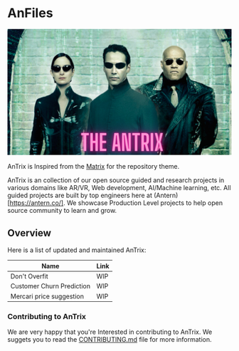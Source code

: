 # AnFiles 

<div align="center">
    <img src="_assets/ca.png">
</div>

AnTrix is Inspired from the [Matrix](https://en.wikipedia.org/wiki/The_Matrix) for the repository theme. 

AnTrix is an collection of our open source guided and research projects in various domains like AR/VR, Web development, AI/Machine learning, etc. All guided projects are built by top engineers here at (Antern)[https://antern.co/]. We showcase Production Level projects to help open source community to learn and grow. 

## Overview

Here is a list of updated and maintained AnTrix:

|     Name                  |  Link                     
| -------------             | --------------------------
| Don't Overfit             |  WIP       
| Customer Churn Prediction |  WIP
| Mercari price suggestion  |  WIP

### Contributing to AnTrix 

We are very happy that you're Interested in contributing to AnTrix. We suggets you to read the [CONTRIBUTING.md](CONTRIBUTING.md) file for more information. 
